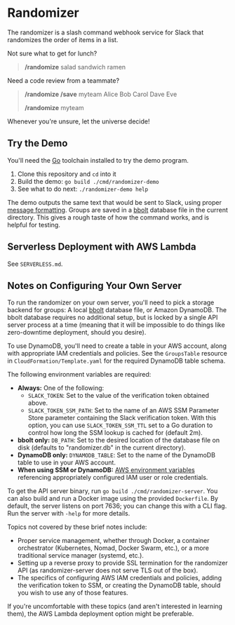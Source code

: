 # Randomizer

The randomizer is a slash command webhook service for Slack that randomizes the
order of items in a list.

Not sure what to get for lunch?

> **/randomize** salad sandwich ramen

Need a code review from a teammate?

> **/randomize /save** myteam Alice Bob Carol Dave Eve
>
> **/randomize** myteam

Whenever you're unsure, let the universe decide!

## Try the Demo

You'll need the [Go][go] toolchain installed to try the demo program.

1. Clone this repository and `cd` into it
1. Build the demo: `go build ./cmd/randomizer-demo`
1. See what to do next: `./randomizer-demo help`

The demo outputs the same text that would be sent to Slack, using proper
[message formatting][format]. Groups are saved in a [bbolt][bbolt] database
file in the current directory. This gives a rough taste of how the command
works, and is helpful for testing.

[go]: https://golang.org/
[format]: https://api.slack.com/docs/message-formatting
[bbolt]: https://go.etcd.io/bbolt

## Serverless Deployment with AWS Lambda

See `SERVERLESS.md`.

## Notes on Configuring Your Own Server

To run the randomizer on your own server, you'll need to pick a storage backend
for groups: A local [bbolt][bbolt] database file, or Amazon DynamoDB. The bbolt
database requires no additional setup, but is locked by a single API server
process at a time (meaning that it will be impossible to do things like
zero-downtime deployment, should you desire).

To use DynamoDB, you'll need to create a table in your AWS account, along with
appropriate IAM credentials and policies. See the `GroupsTable` resource in
`CloudFormation/Template.yaml` for the required DynamoDB table schema.

The following environment variables are required:

- **Always:** One of the following:
  - `SLACK_TOKEN`: Set to the value of the verification token obtained above.
  - `SLACK_TOKEN_SSM_PATH`: Set to the name of an AWS SSM Parameter Store
    parameter containing the Slack verification token. With this option, you
    can use `SLACK_TOKEN_SSM_TTL` set to a Go duration to control how long the
    SSM lookup is cached for (default 2m).
- **bbolt only:** `DB_PATH`: Set to the desired location of the database file
  on disk (defaults to "randomizer.db" in the current directory).
- **DynamoDB only:** `DYNAMODB_TABLE`: Set to the name of the DynamoDB table to
  use in your AWS account.
- **When using SSM or DynamoDB:** [AWS environment variables][AWS vars]
  referencing appropriately configured IAM user or role credentials.

To get the API server binary, run `go build ./cmd/randomizer-server`. You can
also build and run a Docker image using the provided `Dockerfile`. By default,
the server listens on port 7636; you can change this with a CLI flag. Run the
server with `-help` for more details.

Topics not covered by these brief notes include:

- Proper service management, whether through Docker, a container orchestrator
  (Kubernetes, Nomad, Docker Swarm, etc.), or a more traditional service
  manager (systemd, etc.).
- Setting up a reverse proxy to provide SSL termination for the randomizer API
  (as randomizer-server does not serve TLS out of the box).
- The specifics of configuring AWS IAM credentials and policies, adding the
  verification token to SSM, or creating the DynamoDB table, should you wish to
  use any of those features.

If you're uncomfortable with these topics (and aren't interested in learning
them), the AWS Lambda deployment option might be preferable.

[AWS vars]: https://docs.aws.amazon.com/cli/latest/userguide/cli-configure-envvars.html
